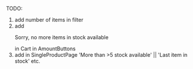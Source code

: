 TODO:

1. add number of items in filter
2. add <p>Sorry, no more items in stock available</p> in Cart in AmountButtons
3. add in SingleProductPage 'More than >5 stock available' || 'Last item in stock' etc.
